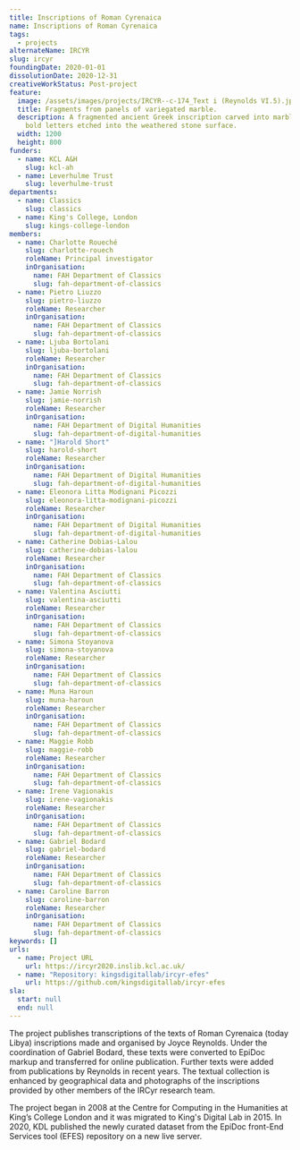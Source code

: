 ```yaml
---
title: Inscriptions of Roman Cyrenaica
name: Inscriptions of Roman Cyrenaica
tags:
  - projects
alternateName: IRCYR
slug: ircyr
foundingDate: 2020-01-01
dissolutionDate: 2020-12-31
creativeWorkStatus: Post-project
feature:
  image: /assets/images/projects/IRCYR--c-174_Text i (Reynolds VI.5).jpg
  title: Fragments from panels of variegated marble.
  description: A fragmented ancient Greek inscription carved into marble, with
    bold letters etched into the weathered stone surface.
  width: 1200
  height: 800
funders:
  - name: KCL A&H
    slug: kcl-ah
  - name: Leverhulme Trust
    slug: leverhulme-trust
departments:
  - name: Classics
    slug: classics
  - name: King's College, London
    slug: kings-college-london
members:
  - name: Charlotte Roueché
    slug: charlotte-rouech
    roleName: Principal investigator
    inOrganisation:
      name: FAH Department of Classics
      slug: fah-department-of-classics
  - name: Pietro Liuzzo
    slug: pietro-liuzzo
    roleName: Researcher
    inOrganisation:
      name: FAH Department of Classics
      slug: fah-department-of-classics
  - name: Ljuba Bortolani
    slug: ljuba-bortolani
    roleName: Researcher
    inOrganisation:
      name: FAH Department of Classics
      slug: fah-department-of-classics
  - name: Jamie Norrish
    slug: jamie-norrish
    roleName: Researcher
    inOrganisation:
      name: FAH Department of Digital Humanities
      slug: fah-department-of-digital-humanities
  - name: "]Harold Short"
    slug: harold-short
    roleName: Researcher
    inOrganisation:
      name: FAH Department of Digital Humanities
      slug: fah-department-of-digital-humanities
  - name: Eleonora Litta Modignani Picozzi
    slug: eleonora-litta-modignani-picozzi
    roleName: Researcher
    inOrganisation:
      name: FAH Department of Digital Humanities
      slug: fah-department-of-digital-humanities
  - name: Catherine Dobias-Lalou
    slug: catherine-dobias-lalou
    roleName: Researcher
    inOrganisation:
      name: FAH Department of Classics
      slug: fah-department-of-classics
  - name: Valentina Asciutti
    slug: valentina-asciutti
    roleName: Researcher
    inOrganisation:
      name: FAH Department of Classics
      slug: fah-department-of-classics
  - name: Simona Stoyanova
    slug: simona-stoyanova
    roleName: Researcher
    inOrganisation:
      name: FAH Department of Classics
      slug: fah-department-of-classics
  - name: Muna Haroun
    slug: muna-haroun
    roleName: Researcher
    inOrganisation:
      name: FAH Department of Classics
      slug: fah-department-of-classics
  - name: Maggie Robb
    slug: maggie-robb
    roleName: Researcher
    inOrganisation:
      name: FAH Department of Classics
      slug: fah-department-of-classics
  - name: Irene Vagionakis
    slug: irene-vagionakis
    roleName: Researcher
    inOrganisation:
      name: FAH Department of Classics
      slug: fah-department-of-classics
  - name: Gabriel Bodard
    slug: gabriel-bodard
    roleName: Researcher
    inOrganisation:
      name: FAH Department of Classics
      slug: fah-department-of-classics
  - name: Caroline Barron
    slug: caroline-barron
    roleName: Researcher
    inOrganisation:
      name: FAH Department of Classics
      slug: fah-department-of-classics
keywords: []
urls:
  - name: Project URL
    url: https://ircyr2020.inslib.kcl.ac.uk/
  - name: "Repository: kingsdigitallab/ircyr-efes"
    url: https://github.com/kingsdigitallab/ircyr-efes
sla:
  start: null
  end: null
---
```


The project publishes transcriptions of the texts of Roman Cyrenaica (today Libya) inscriptions made and organised by Joyce Reynolds. Under the coordination of Gabriel Bodard, these texts were converted to EpiDoc markup and transferred for online publication. Further texts were added from publications by Reynolds in recent years. The textual collection is enhanced by geographical data and photographs of the inscriptions provided by other members of the IRCyr research team.

The project began in 2008 at the Centre for Computing in the Humanities at King’s College London and it was migrated to King's Digital Lab in 2015. In 2020, KDL published the newly curated dataset from the EpiDoc front-End Services tool (EFES) repository on a new live server.
